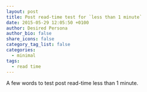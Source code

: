 ```yaml
---
layout: post
title: Post read-time test for `less than 1 minute`
date: 2015-05-29 12:05:50 +0100
author: Desired Persona
author_bio: false
share_icons: false
category_tag_list: false
categories:
  - minimal
tags:
  - read time
---
```

A few words to test post read-time less than 1 minute.
